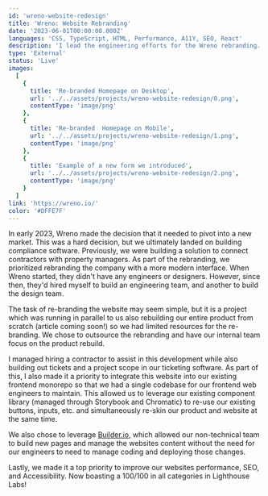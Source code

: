 ```yaml
---
id: 'wreno-website-redesign'
title: 'Wreno: Website Rebranding'
date: '2023-06-01T00:00:00.000Z'
languages: 'CSS, TypeScript, HTML, Performance, A11Y, SEO, React'
description: 'I lead the engineering efforts for the Wreno rebranding. We used this time to reduce technical debt, improve lighthouse and SEO ratings, and standardize our tech stack.'
type: 'External'
status: 'Live'
images:
  [
    {
      title: 'Re-branded Homepage on Desktop',
      url: '../../assets/projects/wreno-website-redesign/0.png',
      contentType: 'image/png'
    },
    {
      title: 'Re-branded  Homepage on Mobile',
      url: '../../assets/projects/wreno-website-redesign/1.png',
      contentType: 'image/png'
    },
    {
      title: 'Example of a new form we introduced',
      url: '../../assets/projects/wreno-website-redesign/2.png',
      contentType: 'image/png'
    }
  ]
link: 'https://wreno.io/'
color: '#DFFE7F'
---
```


In early 2023, Wreno made the decision that it needed to pivot into a new market. This was a hard decision, but we ultimately landed on building compliance software. Previously, we were building a solution to connect contractors with property managers. As part of the rebranding, we prioritized rebranding the company with a more modern interface. When Wreno started, they didn't have any engineers or designers. However, since then, they'd hired myself to build an engineering team, and another to build the design team.

<!-- TODO: Add link to vendorease article when ready -->

The task of re-branding the website may seem simple, but it is a project which was running in parallel to us also rebuilding our entire product from scratch (article coming soon!) so we had limited resources for the re-branding. We chose to outsource the rebranding and have our internal team focus on the product rebuild.

I managed hiring a contractor to assist in this development while also building out tickets and a project scope in our ticketing software. As part of this, I also made it a priority to integrate this website into our existing frontend monorepo so that we had a single codebase for our frontend web engineers to maintain. This allowed us to leverage our existing component library (managed through Storybook and Chromatic) to re-use our existing buttons, inputs, etc. and simultaneously re-skin our product and website at the same time.

We also chose to leverage [Builder.io](https://builder.io), which allowed our non-technical team to build new pages and manage the websites content without the need for our engineers to need to manage coding and deploying those changes.

Lastly, we made it a top priority to improve our websites performance, SEO, and Accessibility. Now boasting a 100/100 in all categories in Lighthouse Labs!
